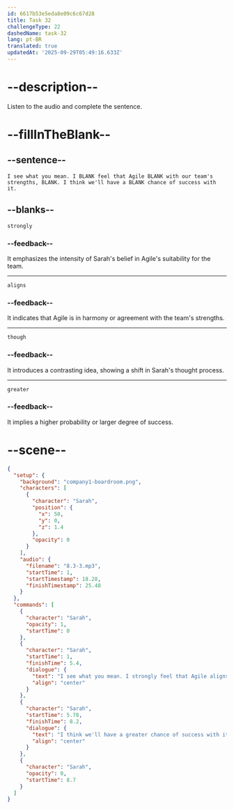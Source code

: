 ```yaml
---
id: 6617b53e5eda8e09c6c67d28
title: Task 32
challengeType: 22
dashedName: task-32
lang: pt-BR
translated: true
updatedAt: '2025-09-29T05:49:16.633Z'
---
```


<!-- (Audio) Sarah: I see what you mean. I strongly feel that Agile aligns with our team's strengths, though. I think we'll have a greater chance of success with it. -->

# --description--

Listen to the audio and complete the sentence.

# --fillInTheBlank--

## --sentence--

`I see what you mean. I BLANK feel that Agile BLANK with our team's strengths, BLANK. I think we'll have a BLANK chance of success with it.`

## --blanks--

`strongly`

### --feedback--

It emphasizes the intensity of Sarah's belief in Agile's suitability for the team.

---

`aligns`

### --feedback--

It indicates that Agile is in harmony or agreement with the team's strengths.

---

`though`

### --feedback--

It introduces a contrasting idea, showing a shift in Sarah's thought process.

---

`greater`

### --feedback--

It implies a higher probability or larger degree of success.

# --scene--

```json
{
  "setup": {
    "background": "company1-boardroom.png",
    "characters": [
      {
        "character": "Sarah",
        "position": {
          "x": 50,
          "y": 0,
          "z": 1.4
        },
        "opacity": 0
      }
    ],
    "audio": {
      "filename": "8.3-3.mp3",
      "startTime": 1,
      "startTimestamp": 18.28,
      "finishTimestamp": 25.48
    }
  },
  "commands": [
    {
      "character": "Sarah",
      "opacity": 1,
      "startTime": 0
    },
    {
      "character": "Sarah",
      "startTime": 1,
      "finishTime": 5.4,
      "dialogue": {
        "text": "I see what you mean. I strongly feel that Agile aligns with our team's strengths, though.",
        "align": "center"
      }
    },
    {
      "character": "Sarah",
      "startTime": 5.78,
      "finishTime": 8.2,
      "dialogue": {
        "text": "I think we'll have a greater chance of success with it.",
        "align": "center"
      }
    },
    {
      "character": "Sarah",
      "opacity": 0,
      "startTime": 8.7
    }
  ]
}
```
